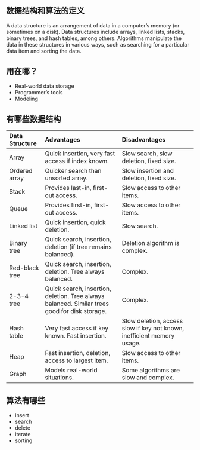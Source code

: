 ## 数据结构和算法的定义

A data structure is an arrangement of data in a computer’s memory (or sometimes on a disk). Data structures include arrays, linked lists, stacks, binary trees, and hash tables, among others. Algorithms manipulate the data in these structures in various ways, such as searching for a particular data item and sorting the data.

## 用在哪？

* Real-world data storage
* Programmer’s tools
* Modeling

## 有哪些数据结构

| Data Structure | Advantages                               | Disadvantages                            |
| :------------- | :--------------------------------------- | :--------------------------------------- |
| Array          | Quick insertion, very fast access if index known. | Slow search, slow deletion, fixed size.  |
| Ordered array  | Quicker search than unsorted array.      | Slow insertion and deletion, fixed size. |
| Stack          | Provides last-in, first-out access.      | Slow access to other items.              |
| Queue          | Provides first-in, first-out access.     | Slow access to other items.              |
| Linked list    | Quick insertion, quick deletion.         | Slow search.                             |
| Binary tree    | Quick search, insertion, deletion (if tree remains balanced). | Deletion algorithm is complex.           |
| Red-black tree | Quick search, insertion, deletion. Tree always balanced. | Complex.                                 |
| 2-3-4 tree     | Quick search, insertion, deletion. Tree always balanced. Similar trees good for disk storage. | Complex.                                 |
| Hash table     | Very fast access if key known. Fast insertion. | Slow deletion, access slow if key not known, inefficient memory usage. |
| Heap           | Fast insertion, deletion, access to largest item. | Slow access to other items.              |
| Graph          | Models real-world situations.            | Some algorithms are slow and complex.    |

## 算法有哪些

* insert
* search
* delete
* iterate
* sorting